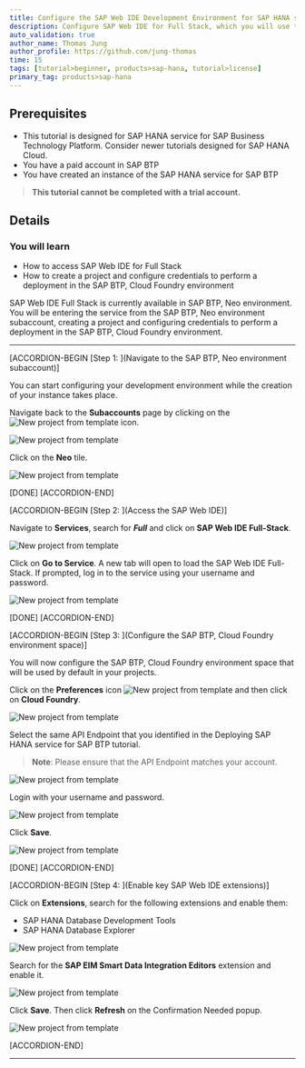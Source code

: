 ```yaml
---
title: Configure the SAP Web IDE Development Environment for SAP HANA service for SAP BTP Test Green Pop-over Thirty Six
description: Configure SAP Web IDE for Full Stack, which you will use to create a multi-target application based on the SAP Cloud Application Programming Model.
auto_validation: true
author_name: Thomas Jung
author_profile: https://github.com/jung-thomas
time: 15
tags: [tutorial>beginner, products>sap-hana, tutorial>license]
primary_tag: products>sap-hana
---
```


## Prerequisites
 - This tutorial is designed for SAP HANA service for SAP Business Technology Platform. Consider newer tutorials designed for SAP HANA Cloud.
 - You have a paid account in SAP BTP
 - You have created an instance of the SAP HANA service for SAP BTP

>**This tutorial cannot be completed with a trial account.**

## Details
### You will learn
  - How to access SAP Web IDE for Full Stack
  - How to create a project and configure credentials to perform a deployment in the SAP BTP, Cloud Foundry environment

SAP Web IDE Full Stack is currently available in SAP BTP, Neo environment. You will be entering the service from the SAP BTP, Neo environment subaccount, creating a project and configuring credentials to perform a deployment in the SAP BTP, Cloud Foundry environment.

---

[ACCORDION-BEGIN [Step 1: ](Navigate to the SAP BTP, Neo environment subaccount)]

You can start configuring your development environment while the creation of your instance takes place.

Navigate back to the **Subaccounts** page by clicking on the ![New project from template](1.png) icon.

![New project from template](2.png)

Click on the **Neo** tile.

![New project from template](3.png)

[DONE]
[ACCORDION-END]

[ACCORDION-BEGIN [Step 2: ](Access the SAP Web IDE)]

Navigate to **Services**, search for ***Full*** and click on **SAP Web IDE Full-Stack**.

![New project from template](4.png)

Click on **Go to Service**. A new tab will open to load the SAP Web IDE Full-Stack. If prompted, log in to the service using your username and password.

![New project from template](5.png)

[DONE]
[ACCORDION-END]

[ACCORDION-BEGIN [Step 3: ](Configure the SAP BTP, Cloud Foundry environment space)]

You will now configure the SAP BTP, Cloud Foundry environment space that will be used by default in your projects.

Click on the **Preferences** icon ![New project from template](6.png) and then click on **Cloud Foundry**.

![New project from template](7.png)

Select the same API Endpoint that you identified in the Deploying SAP HANA service for SAP BTP tutorial.

>**Note**: Please ensure that the API Endpoint matches your account.

![New project from template](8.png)

Login with your username and password.

![New project from template](9.png)


Click **Save**.

![New project from template](12X.png)

[DONE]
[ACCORDION-END]

[ACCORDION-BEGIN [Step 4: ](Enable key SAP Web IDE extensions)]

Click on **Extensions**, search for the following extensions and enable them:

* SAP HANA Database Development Tools
* SAP HANA Database Explorer

![New project from template](13.png)

Search for the **SAP EIM Smart Data Integration Editors** extension and enable it.

![New project from template](14.png)

Click **Save**. Then click **Refresh** on the Confirmation Needed popup.

![New project from template](15.png)

[ACCORDION-END]

---
